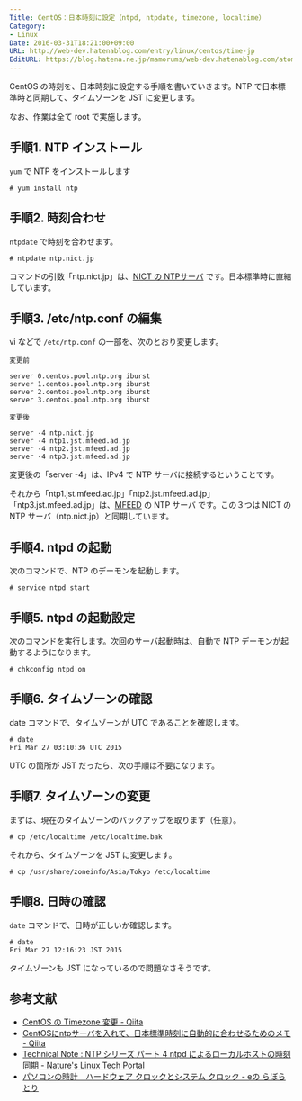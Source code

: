 ```yaml
---
Title: CentOS：日本時刻に設定（ntpd, ntpdate, timezone, localtime）
Category:
- Linux
Date: 2016-03-31T18:21:00+09:00
URL: http://web-dev.hatenablog.com/entry/linux/centos/time-jp
EditURL: https://blog.hatena.ne.jp/mamorums/web-dev.hatenablog.com/atom/entry/10328749687178815983
---
```


CentOS の時刻を、日本時刻に設定する手順を書いていきます。NTP で日本標準時と同期して、タイムゾーンを JST に変更します。

なお、作業は全て root で実施します。


## 手順1. NTP インストール
`yum` で NTP をインストールします

```
# yum install ntp
```


## 手順2. 時刻合わせ
`ntpdate` で時刻を合わせます。

```
# ntpdate ntp.nict.jp
```

コマンドの引数「ntp.nict.jp」は、[NICT の NTPサーバ](http://www2.nict.go.jp/aeri/sts/tsp/PubNtp/index.html) です。日本標準時に直結しています。


## 手順3. /etc/ntp.conf の編集

vi などで `/etc/ntp.conf` の一部を、次のとおり変更します。

`変更前`

```
server 0.centos.pool.ntp.org iburst
server 1.centos.pool.ntp.org iburst
server 2.centos.pool.ntp.org iburst
server 3.centos.pool.ntp.org iburst
```

`変更後`

```
server -4 ntp.nict.jp
server -4 ntp1.jst.mfeed.ad.jp
server -4 ntp2.jst.mfeed.ad.jp
server -4 ntp3.jst.mfeed.ad.jp
```

変更後の「server -4」は、IPv4 で NTP サーバに接続するということです。

それから「ntp1.jst.mfeed.ad.jp」「ntp2.jst.mfeed.ad.jp」「ntp3.jst.mfeed.ad.jp」は、[MFEED](http://www.jst.mfeed.ad.jp/) の NTP サーバ です。この３つは NICT の NTP サーバ（ntp.nict.jp）と同期しています。


## 手順4. ntpd の起動
次のコマンドで、NTP のデーモンを起動します。

```
# service ntpd start
```


## 手順5. ntpd の起動設定
次のコマンドを実行します。次回のサーバ起動時は、自動で NTP デーモンが起動するようになります。

```
# chkconfig ntpd on
```


## 手順6. タイムゾーンの確認
date コマンドで、タイムゾーンが UTC であることを確認します。

```
# date
Fri Mar 27 03:10:36 UTC 2015
```

UTC の箇所が JST だったら、次の手順は不要になります。


## 手順7. タイムゾーンの変更
まずは、現在のタイムゾーンのバックアップを取ります（任意）。

```
# cp /etc/localtime /etc/localtime.bak
```

それから、タイムゾーンを JST に変更します。

```
# cp /usr/share/zoneinfo/Asia/Tokyo /etc/localtime
```


## 手順8. 日時の確認
`date` コマンドで、日時が正しいか確認します。

```
# date
Fri Mar 27 12:16:23 JST 2015
```

タイムゾーンも JST になっているので問題なさそうです。


## 参考文献
- [CentOS の Timezone 変更 - Qiita](http://qiita.com/snaka/items/a291423d6ceac9f091a7)
- [CentOSにntpサーバを入れて、日本標準時刻に自動的に合わせるためのメモ - Qiita](http://qiita.com/tsu_nera/items/9be676b04b190e45b281)
- [Technical Note : NTP シリーズ パート 4 ntpd によるローカルホストの時刻同期 - Nature's Linux Tech Portal](http://tech.n-linux.com/index.php?%A5%C6%A5%AF%A5%CB%A5%AB%A5%EB%A5%CE%A1%BC%A5%C8%2FNTP%2FNTP%20%A5%B7%A5%EA%A1%BC%A5%BA%20%A5%D1%A1%BC%A5%C8%204%20ntpd%20%A4%CB%A4%E8%A4%EB%A5%ED%A1%BC%A5%AB%A5%EB%A5%DB%A5%B9%A5%C8%A4%CE%BB%FE%B9%EF%C6%B1%B4%FC)
- [パソコンの時計　ハードウェア クロックとシステム クロック - eの らぼらとり](http://park12.wakwak.com/~eslab/pcmemo/clock/index.html)
